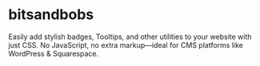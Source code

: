# bitsandbobs
Easily add stylish badges, Tooltips, and other utilities to your website with just CSS. No JavaScript, no extra markup—ideal for CMS platforms like WordPress &amp; Squarespace.
